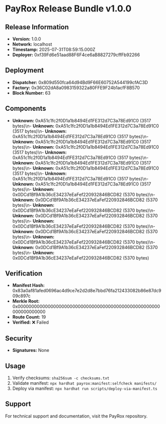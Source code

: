 # PayRox Release Bundle v1.0.0

## Release Information

- **Version:** 1.0.0
- **Network:** localhost
- **Timestamp:** 2025-07-31T08:59:15.000Z
- **Deployer:** 0xf39Fd6e51aad88F6F4ce6aB8827279cffFb92266

## Deployment

- **Dispatcher:** 0x809d550fca64d94Bd9F66E60752A544199cfAC3D
- **Factory:** 0x36C02dA8a0983159322a80FFE9F24b1acfF8B570
- **Block Number:** 63

## Components

- **Unknown:** 0xA51c1fc2f0D1a1b8494Ed1FE312d7C3a78Ed91C0 (3517 bytes)\n- **Unknown:** 0xA51c1fc2f0D1a1b8494Ed1FE312d7C3a78Ed91C0 (3517 bytes)\n- **Unknown:** 0xA51c1fc2f0D1a1b8494Ed1FE312d7C3a78Ed91C0 (3517 bytes)\n- **Unknown:** 0xA51c1fc2f0D1a1b8494Ed1FE312d7C3a78Ed91C0 (3517 bytes)\n- **Unknown:** 0xA51c1fc2f0D1a1b8494Ed1FE312d7C3a78Ed91C0 (3517 bytes)\n- **Unknown:** 0xA51c1fc2f0D1a1b8494Ed1FE312d7C3a78Ed91C0 (3517 bytes)\n- **Unknown:** 0xA51c1fc2f0D1a1b8494Ed1FE312d7C3a78Ed91C0 (3517 bytes)\n- **Unknown:** 0xA51c1fc2f0D1a1b8494Ed1FE312d7C3a78Ed91C0 (3517 bytes)\n- **Unknown:** 0xA51c1fc2f0D1a1b8494Ed1FE312d7C3a78Ed91C0 (3517 bytes)\n- **Unknown:** 0xA51c1fc2f0D1a1b8494Ed1FE312d7C3a78Ed91C0 (3517 bytes)\n- **Unknown:** 0x0DCd1Bf9A1b36cE34237eEaFef220932846BCD82 (5370 bytes)\n- **Unknown:** 0x0DCd1Bf9A1b36cE34237eEaFef220932846BCD82 (5370 bytes)\n- **Unknown:** 0x0DCd1Bf9A1b36cE34237eEaFef220932846BCD82 (5370 bytes)\n- **Unknown:** 0x0DCd1Bf9A1b36cE34237eEaFef220932846BCD82 (5370 bytes)\n- **Unknown:** 0x0DCd1Bf9A1b36cE34237eEaFef220932846BCD82 (5370 bytes)\n- **Unknown:** 0x0DCd1Bf9A1b36cE34237eEaFef220932846BCD82 (5370 bytes)\n- **Unknown:** 0x0DCd1Bf9A1b36cE34237eEaFef220932846BCD82 (5370 bytes)\n- **Unknown:** 0x0DCd1Bf9A1b36cE34237eEaFef220932846BCD82 (5370 bytes)\n- **Unknown:** 0x0DCd1Bf9A1b36cE34237eEaFef220932846BCD82 (5370 bytes)

## Verification

- **Manifest Hash:** 0x83a0af81afed0696ac4d9ce7e2d2d8e7bbd76fa212433082b86e87dc909c897c
- **Merkle Root:** 0x0000000000000000000000000000000000000000000000000000000000000000
- **Route Count:** 19
- **Verified:** ❌ Failed

## Security

- **Signatures:** None

## Usage

1. Verify checksums: `sha256sum -c checksums.txt`
2. Validate manifest: `npx hardhat payrox:manifest:selfcheck manifests/`
3. Deploy via manifest: `npx hardhat run scripts/deploy-via-manifest.ts`

## Support

For technical support and documentation, visit the PayRox repository.
